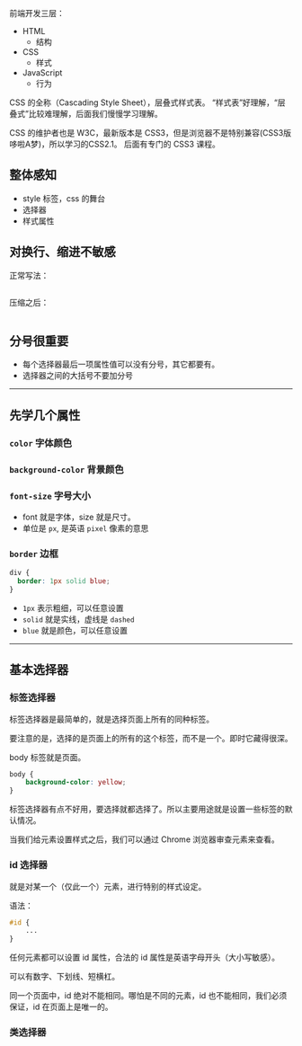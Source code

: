前端开发三层：

- HTML
  + 结构
- CSS
  + 样式
- JavaScript
  + 行为

CSS 的全称（Cascading Style Sheet），层叠式样式表。
“样式表”好理解，“层叠式”比较难理解，后面我们慢慢学习理解。

CSS 的维护者也是 W3C，最新版本是 CSS3，但是浏览器不是特别兼容(CSS3版哆啦A梦)，所以学习的CSS2.1。
后面有专门的 CSS3 课程。

## 整体感知

- style 标签，css 的舞台
- 选择器
- 样式属性

## 对换行、缩进不敏感

正常写法：

```css

```

压缩之后：

```css

```

## 分号很重要

- 每个选择器最后一项属性值可以没有分号，其它都要有。
- 选择器之间的大括号不要加分号

---

## 先学几个属性

### `color` 字体颜色

### `background-color` 背景颜色

### `font-size` 字号大小

- font 就是字体，size 就是尺寸。
- 单位是 `px`, 是英语 `pixel` 像素的意思

### `border` 边框

```css
div {
  border: 1px solid blue;
}
```

- `1px` 表示粗细，可以任意设置
- `solid` 就是实线，虚线是 `dashed`
- `blue` 就是颜色，可以任意设置

---

## 基本选择器

### 标签选择器

标签选择器是最简单的，就是选择页面上所有的同种标签。

要注意的是，选择的是页面上的所有的这个标签，而不是一个。即时它藏得很深。

body 标签就是页面。

```css
body {
    background-color: yellow;
}
```

标签选择器有点不好用，要选择就都选择了。所以主要用途就是设置一些标签的默认情况。

当我们给元素设置样式之后，我们可以通过 Chrome 浏览器审查元素来查看。

### id 选择器

就是对某一个（仅此一个）元素，进行特别的样式设定。

语法：

```css
#id {
    ...
}
```

任何元素都可以设置 id 属性，合法的 id 属性是英语字母开头（大小写敏感）。

可以有数字、下划线、短横杠。

同一个页面中，id 绝对不能相同。哪怕是不同的元素，id 也不能相同，我们必须保证，id 在页面上是唯一的。



### 类选择器
